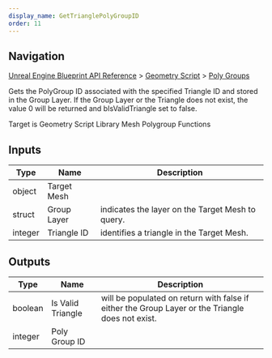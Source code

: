 ```yaml
---
display_name: GetTrianglePolyGroupID
order: 11
---
```

## Navigation

[Unreal Engine Blueprint API Reference](https://dev.epicgames.com/documentation/en-us/unreal-engine/BlueprintAPI) > [Geometry Script](https://dev.epicgames.com/documentation/en-us/unreal-engine/BlueprintAPI/GeometryScript) > [Poly Groups](https://dev.epicgames.com/documentation/en-us/unreal-engine/BlueprintAPI/GeometryScript/PolyGroups)

Gets the PolyGroup ID associated with the specified Triangle ID and stored in the Group Layer.
If the Group Layer or the Triangle does not exist, the value 0 will be returned and bIsValidTriangle set to false.

Target is Geometry Script Library Mesh Polygroup Functions

## Inputs

| Type | Name | Description |
| --- | --- | --- |
| object | Target Mesh |  |
| struct | Group Layer | indicates the layer on the Target Mesh to query. |
| integer | Triangle ID | identifies a triangle in the Target Mesh. |

## Outputs

| Type | Name | Description |
| --- | --- | --- |
| boolean | Is Valid Triangle | will be populated on return with false if either the Group Layer or the Triangle does not exist. |
| integer | Poly Group ID |  |

